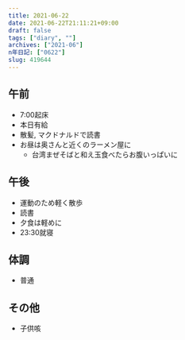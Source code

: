 ```yaml
---
title: 2021-06-22
date: 2021-06-22T21:11:21+09:00
draft: false
tags: ["diary", ""]
archives: ["2021-06"]
n年日記: ["0622"]
slug: 419644
---
```

## 午前
- 7:00起床
- 本日有給
- 散髪, マクドナルドで読書
- お昼は奥さんと近くのラーメン屋に
  - 台湾まぜそばと和え玉食べたらお腹いっぱいに
## 午後
- 運動のため軽く散歩
- 読書
- 夕食は軽めに
- 23:30就寝
## 体調
- 普通
## その他
- 子供咳